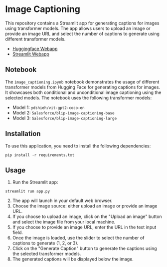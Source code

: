 
# Image Captioning

This repository contains a Streamlit app for generating captions for images using transformer models. The app allows users to upload an image or provide an image URL and select the number of captions to generate using different transformer models.

- [Huggingface Webapp](https://huggingface.co/spaces/pd96/image_caption_generator)
- [Streamlit Webapp](https://prathmeshdesai1996-image-caption-generator-app-okeelm.streamlit.app/)

## Notebook

The `image_captioning.ipynb` notebook demonstrates the usage of different transformer models from Hugging Face for generating captions for images. It showcases both conditional and unconditional image captioning using the selected models. The notebook uses the following transformer models:

- Model 1: `ydshieh/vit-gpt2-coco-en`
- Model 2: `Salesforce/blip-image-captioning-base`
- Model 3: `Salesforce/blip-image-captioning-large`

## Installation
To use this application, you need to install the following dependencies:
```
pip install -r requirements.txt
```

## Usage

1. Run the Streamlit app:
```
streamlit run app.py
```
2. The app will launch in your default web browser.
3. Choose the image source: either upload an image or provide an image URL.
4. If you choose to upload an image, click on the "Upload an image" button and select the image file from your local machine.
5. If you choose to provide an image URL, enter the URL in the text input field.
6. Once the image is loaded, use the slider to select the number of captions to generate (1, 2, or 3).
7. Click on the "Generate Caption" button to generate the captions using the selected transformer models.
8. The generated captions will be displayed below the image.

